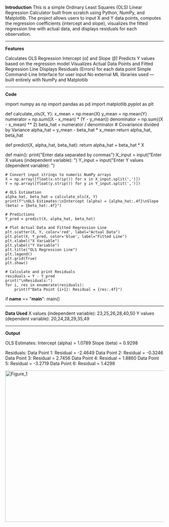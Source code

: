 **Introduction**
This is a simple Ordinary Least Squares (OLS) Linear Regression Calculator built from scratch using Python, NumPy, and Matplotlib. 
The project allows users to input X and Y data points, computes the regression coefficients (intercept and slope), 
visualizes the fitted regression line with actual data, and displays residuals for each observation.

*****************************************************************************************************************************************************
**Features**

Calculates OLS Regression Intercept (α̂) and Slope (β̂)
Predicts Y values based on the regression model
Visualizes Actual Data Points and Fitted Regression Line
Displays Residuals (Errors) for each data point
Simple Command-Line Interface for user input
No external ML libraries used — built entirely with NumPy and Matplotlib

*****************************************************************************************************************************************************
**Code**

import numpy as np
import pandas as pd
import matplotlib.pyplot as plt

def calculate_ols(X, Y):
    x_mean = np.mean(X)
    y_mean = np.mean(Y)
    numerator = np.sum((X - x_mean) * (Y - y_mean))
    denominator = np.sum((X - x_mean) ** 2)
    beta_hat = numerator / denominator  # Covariance divided by Variance
    alpha_hat = y_mean - beta_hat * x_mean
    return alpha_hat, beta_hat

def predict(X, alpha_hat, beta_hat):
    return alpha_hat + beta_hat * X

def main():
    print("Enter data separated by commas")
    X_input = input("Enter X values (independent variable): ")
    Y_input = input("Enter Y values (dependent variable): ")

    # Convert input strings to numeric NumPy arrays
    X = np.array([float(x.strip()) for x in X_input.split(',')])
    Y = np.array([float(y.strip()) for y in Y_input.split(',')])

    # OLS Estimation
    alpha_hat, beta_hat = calculate_ols(X, Y)
    print(f"\nOLS Estimates:\nIntercept (alpha) = {alpha_hat:.4f}\nSlope (beta) = {beta_hat:.4f}")

    # Predictions
    Y_pred = predict(X, alpha_hat, beta_hat)

    # Plot Actual Data and Fitted Regression Line
    plt.scatter(X, Y, color='red', label="Actual Data")
    plt.plot(X, Y_pred, color='blue', label="Fitted Line")
    plt.xlabel("X Variable")
    plt.ylabel("Y Variable")
    plt.title("OLS Regression Line")
    plt.legend()
    plt.grid(True)
    plt.show()

    # Calculate and print Residuals
    residuals = Y - Y_pred
    print("\nResiduals:")
    for i, res in enumerate(residuals):
        print(f"Data Point {i+1}: Residual = {res:.4f}")

if __name__ == "__main__":
    main()
*****************************************************************************************************************************************************
**Data Used** 
X values (independent variable): 23,25,26,28,40,50
Y values (dependent variable): 20,24,28,29,35,49
*****************************************************************************************************************************************************
**Output**

OLS Estimates:
Intercept (alpha) = 1.0789
Slope (beta) = 0.9298

Residuals:
Data Point 1: Residual = -2.4649
Data Point 2: Residual = -0.3246
Data Point 3: Residual = 2.7456
Data Point 4: Residual = 1.8860
Data Point 5: Residual = -3.2719
Data Point 6: Residual = 1.4298


<img width="640" height="480" alt="Figure_1" src="https://github.com/user-attachments/assets/44b60469-5258-4683-af5c-bcf511ab27bc" />


